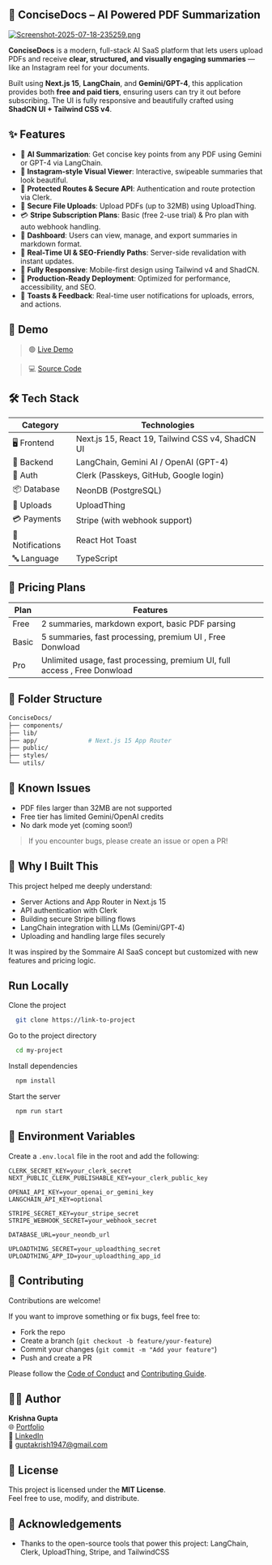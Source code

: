 
## 📄 ConciseDocs – AI Powered PDF Summarization
[![Screenshot-2025-07-18-235259.png](https://i.postimg.cc/FHbxJBb4/Screenshot-2025-07-18-235259.png)](https://postimg.cc/bZJn7LFC)

**ConciseDocs** is a modern, full-stack AI SaaS platform that lets users upload PDFs and receive **clear, structured, and visually engaging summaries** — like an Instagram reel for your documents.

Built using **Next.js 15**, **LangChain**, and **Gemini/GPT-4**, this application provides both **free and paid tiers**, ensuring users can try it out before subscribing. The UI is fully responsive and beautifully crafted using **ShadCN UI + Tailwind CSS v4**.



## ✨ Features


- 🧠 **AI Summarization**: Get concise key points from any PDF using Gemini or GPT-4 via LangChain.
- 🎨 **Instagram-style Visual Viewer**: Interactive, swipeable summaries that look beautiful.
- 🔐 **Protected Routes & Secure API**: Authentication and route protection via Clerk.
- 📂 **Secure File Uploads**: Upload PDFs (up to 32MB) using UploadThing.
- 💳 **Stripe Subscription Plans**: Basic (free 2-use trial) & Pro plan with auto webhook handling.
- 🧾 **Dashboard**: Users can view, manage, and export summaries in markdown format.
- 🔄 **Real-Time UI & SEO-Friendly Paths**: Server-side revalidation with instant updates.
- 📱 **Fully Responsive**: Mobile-first design using Tailwind v4 and ShadCN.
- 🚀 **Production-Ready Deployment**: Optimized for performance, accessibility, and SEO.
- 🔔 **Toasts & Feedback**: Real-time user notifications for uploads, errors, and actions.

## 🔗 Demo

> 🟢 [Live Demo](https://concisedocs.vercel.app) 
 
 > 💻 [Source Code](https://github.com/KrishnaGupta1111/ConciseDocs) 


## 🛠️ Tech Stack

| Category     | Technologies                                                                 |
|--------------|------------------------------------------------------------------------------|
| 🖥️ Frontend   | Next.js 15, React 19, Tailwind CSS v4, ShadCN UI                             |
| 🧠 Backend    | LangChain, Gemini AI / OpenAI (GPT-4)                                         |
| 🔐 Auth       | Clerk (Passkeys, GitHub, Google login)                                       |
| 📦 Database   | NeonDB (PostgreSQL)                                                          |
| 📁 Uploads    | UploadThing                                                                  |
| 💳 Payments   | Stripe (with webhook support)                                                |
| 🔔 Notifications | React Hot Toast                                                        |
| 🔤 Language    | TypeScript                                                                  |

## 💸 Pricing Plans


| Plan   | Features                                                         |
|--------|------------------------------------------------------------------|
| Free   | 2 summaries, markdown export, basic PDF parsing                  |
| Basic    | 5 summaries, fast processing, premium UI , Free Donwload      |
| Pro    | Unlimited usage, fast processing, premium UI, full access  , Free Donwload     |


## 🧩 Folder Structure

```bash
ConciseDocs/
├── components/
├── lib/
├── app/              # Next.js 15 App Router
├── public/
├── styles/
└── utils/
```
## 🐛 Known Issues

- PDF files larger than 32MB are not supported
- Free tier has limited Gemini/OpenAI credits
- No dark mode yet (coming soon!)

> If you encounter bugs, please create an issue or open a PR!
## 🎯 Why I Built This

This project helped me deeply understand:

- Server Actions and App Router in Next.js 15
- API authentication with Clerk
- Building secure Stripe billing flows
- LangChain integration with LLMs (Gemini/GPT-4)
- Uploading and handling large files securely

It was inspired by the Sommaire AI SaaS concept but customized with new features and pricing logic.



## Run Locally

Clone the project

```bash
  git clone https://link-to-project
```

Go to the project directory

```bash
  cd my-project
```

Install dependencies

```bash
  npm install
```

Start the server

```bash
  npm run start
```



## 🔐 Environment Variables

Create a `.env.local` file in the root and add the following:

```env
CLERK_SECRET_KEY=your_clerk_secret
NEXT_PUBLIC_CLERK_PUBLISHABLE_KEY=your_clerk_public_key

OPENAI_API_KEY=your_openai_or_gemini_key
LANGCHAIN_API_KEY=optional

STRIPE_SECRET_KEY=your_stripe_secret
STRIPE_WEBHOOK_SECRET=your_webhook_secret

DATABASE_URL=your_neondb_url

UPLOADTHING_SECRET=your_uploadthing_secret
UPLOADTHING_APP_ID=your_uploadthing_app_id
```
## 🤝 Contributing

Contributions are welcome!

If you want to improve something or fix bugs, feel free to:

- Fork the repo
- Create a branch (`git checkout -b feature/your-feature`)
- Commit your changes (`git commit -m "Add your feature"`)
- Push and create a PR

Please follow the [Code of Conduct](./CODE_OF_CONDUCT.md) and [Contributing Guide](./CONTRIBUTING.md).

## 🙋‍♂️ Author

**Krishna Gupta**  
🌐 [Portfolio](https://krishna03.vercel.app)  
💼 [LinkedIn](https://linkedin.com/in/krishnagupta111/)  
📧 guptakrish1947@gmail.com


## 📜 License

This project is licensed under the **MIT License**.  
Feel free to use, modify, and distribute.


## 🙏 Acknowledgements


- Thanks to the open-source tools that power this project: LangChain, Clerk, UploadThing, Stripe, and TailwindCSS
